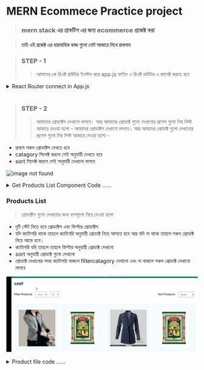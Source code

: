 # MERN Ecommece Practice project 

> ### mern stack এর  প্রাকটিস এর জন্য  ecommerce  প্রজেক্ট করা 

> #### তাই  এই প্রজেক্ট এর ধারাবাহিক কাজ গুলো নোট  আকারে  লিখে রাখলাম 

> ###  STEP - 1
>> আমাদের কে রিএক্ট রাউটার  ইনস্টল করে  app.js   ফাইল এ   রিএক্ট রাউটার এ কানেক্ট করতে হবে



<details>
<summary>React  Router  connect  in App.js </summary>

```javascript
import Product from "./pages/Product";
import Home from "./pages/Home";
import ProductList from "./pages/ProductList";
import Register from "./pages/Register";
import Login from "./pages/Login";
import Cart from "./pages/Cart";
import {
  BrowserRouter as Router,
  Switch,
  Route,
  Redirect,
} from "react-router-dom";
import Success from "./pages/Success";
// import { useSelector } from "react-redux";

const user = true;

const App = () => {
  // const user = useSelector((state) => state.user.currentUser);
  return (
    <Router>
      <Switch>
        <Route exact path="/">
          <Home />
        </Route>
        <Route path="/products/:category">
          <ProductList />
        </Route>
        <Route path="/product/:id">
          <Product />
        </Route>
        <Route path="/cart">
          <Cart />
        </Route>
        <Route path="/success">
          <Success />
        </Route>
        <Route path="/login">{user ? <Redirect to="/" /> : <Login />}</Route>
        <Route path="/register">
          {user ? <Redirect to="/" /> : <Register />}
        </Route>
      </Switch>
    </Router>
  );
};

export default App;

```

</details>

<br/>

> ###  STEP - 2
>> আমাদের   প্রোডাক্টস দেখানো  লাগবে।  আর আমাদের প্রোডাক্ট গুলো দেখানোর প্রসেস গুলো নিম্ব লিস্ট  আকারে  দেওয়া হলো - 
আমাদের   প্রোডাক্টস দেখানো  লাগবে।  আর আমাদের প্রোডাক্ট গুলো দেখানোর প্রসেস গুলো নিম্ব লিস্ট  আকারে  দেওয়া হলো - 

- প্রথমে সকল প্রোডাক্টস দেখতে হবে 
- catagory সিলেক্ট করলে সেই অনুযায়ী দেখতে হবে 
- sort  সিলেক্ট করলে  সেই অনুযায়ী দেখানো লাগবে 

![image not found ](./note-img/shop.gif)

<details>
<summary>Get Products List  Component   Code ......    </summary>

```javascript

// product list  compoent  code 
  const location = useLocation();
  const cat = location.pathname.split("/")[2];
  const [filters, setFilters] = useState({});
  const [sort, setSort] = useState("newest");

  const handleFilters = (e) => {
    const value = e.target.value;
    setFilters({
      ...filters,
      [e.target.name]: value,
    });
  };

```
```javascript 
<Container>
    <Navbar />
      <Announcement />
      <Title>{cat}</Title>
      <FilterContainer>
        <Filter>
          <FilterText>Filter Products:</FilterText>

          {/* color  select  */}

          <Select name="color" onChange={handleFilters}>
            <Option disabled>Color</Option>
            <Option>white</Option>
            <Option>black</Option>
            <Option>red</Option>
            <Option>blue</Option>
            <Option>yellow</Option>
            <Option>green</Option>
          </Select>

          {/* product size  select  */}
          <Select name="size" onChange={handleFilters}>
            <Option disabled>Size</Option>
            <Option>XS</Option>
            <Option>S</Option>
            <Option>M</Option>
            <Option>L</Option>
            <Option>XL</Option>
          </Select>
        </Filter>
        <Filter>

          {/* product sort system  */}
          <FilterText>Sort Products:</FilterText>
          <Select onChange={(e) => setSort(e.target.value)}>
            <Option value="newest">Newest</Option>
            <Option value="asc">Price (asc)</Option>
            <Option value="desc">Price (desc)</Option>
          </Select>
        </Filter>

      </FilterContainer>

      {/* pass cat, filters  and sort  value  by props */}
      <Products cat={cat} filters={filters} sort={sort} />

      <Newsletter />
    <Footer />
</Container>

```

</details>


### Products List
>  প্রোডাক্টস গুলো দেখানোর  জন্য  ধাপগুলো নিম্নে দেওয়া হলো 

- দুটি স্টেট নিতে হবে প্রোডাক্টস এবং ফিল্টার প্রোডাক্টস 
- যদি ক্যাটাগরি থাকে তাহলে ক্যাটাগরি অনুযায়ী প্রোডাক্ট নিয়ে আসতে  হবে আর যদি না থাকে তাহলে  সকল প্রোডাক্ট নিয়ে আস্তে  হবে।  
- ক্যাটাগরি  যদি তাহলে তাহলে ফিল্টার  অনুযায়ী প্রোডাক্ট দেখানো 
- sort অনুযায়ী প্রোডাক্ট গুলো  দেখানো 
- প্রোডাক্ট দেখানোর সময় ক্যাটাগরি থাকলে  filtercatagory  দেখানো এবং না থাকলে সকল প্রোডাক্ট দেখানো লাগবে 

![image not found ](./note-img/products.gif)

<details>
<summary> Product file code  ......    </summary>

```javascript 
import { useEffect, useState } from "react";
import styled from "styled-components";
import { popularProducts } from "../data";
import Product from "./Product";
import axios from "axios";

const Container = styled.div`
  padding: 20px;
  display: flex;
  flex-wrap: wrap;
  justify-content: space-between;
`;

const Products = ({ cat, filters, sort }) => {
  const [products, setProducts] = useState([]);
  const [filteredProducts, setFilteredProducts] = useState([]);

  useEffect(() => {
    const getProducts = async () => {
      try {
        const res = await axios.get(
          cat
            ? `http://localhost:5000/api/products?category=${cat}`
            : "http://localhost:5000/api/products"
        );
        setProducts(res.data);
      } catch (err) {}
    };
    getProducts();
  }, [cat]);

  useEffect(() => {
    cat &&
      setFilteredProducts(
        products.filter((item) =>
          Object.entries(filters).every(([key, value]) =>
            item[key].includes(value)
          )
        )
      );
  }, [products, cat, filters]);

  useEffect(() => {
    if (sort === "newest") {
      setFilteredProducts((prev) =>
        [...prev].sort((a, b) => a.createdAt - b.createdAt)
      );
    } else if (sort === "asc") {
      setFilteredProducts((prev) =>
        [...prev].sort((a, b) => a.price - b.price)
      );
    } else {
      setFilteredProducts((prev) =>
        [...prev].sort((a, b) => b.price - a.price)
      );
    }
  }, [sort]);

  return (
    <Container>
      {cat
        ? filteredProducts.map((item) => <Product item={item} key={item.id} />)
        : products
            .slice(0, 8)
            .map((item) => <Product item={item} key={item.id} />)}
    </Container>
  );
};

export default Products;


````
</details>



